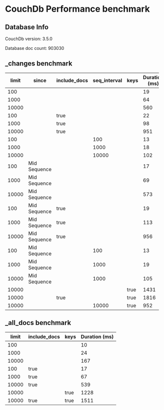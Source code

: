 # CouchDb Performance benchmark 

## Database Info

CouchDb version: 3.5.0

Database doc count: 903030

## _changes benchmark 
| limit| since| include_docs| seq_interval| keys| Duration (ms) |
|--|--|--|--|--|--|
| 100 |  |  |  |  | 19 |
| 1000 |  |  |  |  | 64 |
| 10000 |  |  |  |  | 560 |
| 100 |  | true |  |  | 22 |
| 1000 |  | true |  |  | 98 |
| 10000 |  | true |  |  | 951 |
| 100 |  |  | 100 |  | 13 |
| 1000 |  |  | 1000 |  | 18 |
| 10000 |  |  | 10000 |  | 102 |
| 100 | Mid Sequence |  |  |  | 17 |
| 1000 | Mid Sequence |  |  |  | 69 |
| 10000 | Mid Sequence |  |  |  | 573 |
| 100 | Mid Sequence | true |  |  | 19 |
| 1000 | Mid Sequence | true |  |  | 113 |
| 10000 | Mid Sequence | true |  |  | 956 |
| 100 | Mid Sequence |  | 100 |  | 13 |
| 1000 | Mid Sequence |  | 1000 |  | 19 |
| 10000 | Mid Sequence |  | 1000 |  | 105 |
| 10000 |  |  |  | true | 1431 |
| 10000 |  | true |  | true | 1816 |
| 10000 |  |  | 10000 | true | 952 |


## _all_docs benchmark 
| limit| include_docs| keys| Duration (ms) |
|--|--|--|--|
| 100 |  |  | 10 |
| 1000 |  |  | 24 |
| 10000 |  |  | 167 |
| 100 | true |  | 17 |
| 1000 | true |  | 67 |
| 10000 | true |  | 539 |
| 10000 |  | true | 1228 |
| 10000 | true | true | 1511 |


